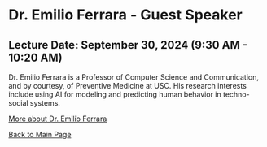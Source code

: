 # Dr. Emilio Ferrara - Guest Speaker

## Lecture Date: September 30, 2024 (9:30 AM - 10:20 AM)

Dr. Emilio Ferrara is a Professor of Computer Science and Communication, and by courtesy, of Preventive Medicine at USC. 
His research interests include using AI for modeling and predicting human behavior in techno-social systems.

[More about Dr. Emilio Ferrara](http://www.emilio.ferrara.name)

[Back to Main Page](README.md)
